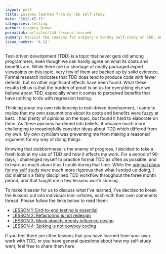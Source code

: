 ```yaml
---
layout: post
title: Lessons learned from my TDD self-study
date: '2012-07-17'
categories: testing
author: Gregory Brown
permalink: articles/tdd-lessons-learned
summary: Revisit the reasons for Gregory's 90-day self-study on TDD, and see the results.
issue_number: '4.12'
---
```


Test-driven development (TDD) is a topic that never gets old among programmers, 
even though we can hardly agree on what its costs and benefits are. While 
there are no shortage of neatly packaged expert viewpoints on this topic,
very few of them are backed up by solid evidence. Formal research
indicates that TDD does tend to produce code with fewer defects, but no other
significant effects have been found. What these results tell us is that the
burden of proof is on us for everything else we believe about TDD, especially 
when it comes to perceived benefits that have nothing to do with 
regression testing.

Thinking about my own relationship to test-driven development, I came to
realize that my own assumptions about its costs and benefits were 
fuzzy at best. I had plenty of opinions on the topic, but found it hard to 
elaborate on them. As these opinions hardened into beliefs, it became 
much more challenging to meaningfully consider ideas about TDD which
differed from my own. My own cynicism was preventing me from making 
a reasoned argument for my way of doing things. 

Knowing that stubbornness is the enemy of progress, I decided to take 
a fresh look at my use of TDD and how it effects my work. For a period
of 90 days, I challenged myself to practice formal TDD as often as 
possible, and to learn as much about 
it as I could during that time. While the [original plans for my self
study](http://practicingruby.com/articles/tdd-costs-and-benefits) were much more
rigorous than what I ended up doing, I did maintain a fairly
disciplined TDD workflow throughout the three month period, and that
taught me a few lessons worth sharing.

To make it easier for us to discuss what I've learned, I've decided to 
break the lessons out into individual mini-articles, each with their own comments
thread. Please follow the links below to read them:

* [LESSON 1: End-to-end testing is essential](http://practicingruby.com/articles/end-to-end-testing-is-essential)
* [LESSON 2: Refactoring is not redesign](http://practicingruby.com/articles/refactoring-is-not-redesign)
* [LESSON 3: Mock objects deeply influence design](http://practicingruby.com/articles/mock-objects-deeply-influence-design)
* [LESSON 4: Spiking is not cowboy coding](http://practicingruby.com/articles/spiking-is-not-cowboy-coding)

If you feel there are other lessons that you have learned from your own work
with TDD, or you have general questions about how my self-study went, feel free
to share them here.
